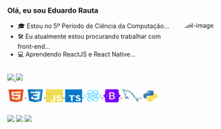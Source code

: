 ### Olá, eu sou Eduardo Rauta 

  <img align="right" alt="EBR-image" height="120" width="120" src="https://yt3.ggpht.com/yti/APfAmoG_0CFUUYbKo8SkfMoMhZ9_p2XaVS-i9VgZY8uU=s88-c-k-c0x00ffffff-no-rj-mo" style="border-radius: 50%;">

- 🎓 Estou no 5º Período de Ciência da Computação...
- 🛠 Eu atualmente estou procurando trabalhar com front-end...
- 💻 Aprendendo ReactJS e React Native...


##

<div>
  <a href="https://github.com/ebrauta">
  <img height="150em" src="https://github-readme-stats.vercel.app/api?username=ebrauta&show_icons=true&theme=dracula&include_all_commits=true&count_private=true"/>
  <img height="150em" src="https://github-readme-stats.vercel.app/api/top-langs/?username=ebrauta&layout=compact&langs_count=7&theme=dracula"/>
</div>
<div style="display: inline_block"><br>
  <img align="center" alt="EBR-HTML" height="30" width="40" src="https://raw.githubusercontent.com/devicons/devicon/master/icons/html5/html5-original.svg">
  <img align="center" alt="EBR-CSS" height="30" width="40" src="https://raw.githubusercontent.com/devicons/devicon/master/icons/css3/css3-original.svg">
  <img align="center" alt="EBR-Js" height="30" width="40" src="https://raw.githubusercontent.com/devicons/devicon/master/icons/javascript/javascript-plain.svg">
  <img align="center" alt="EBR-Ts" height="30" width="40" src="https://raw.githubusercontent.com/devicons/devicon/master/icons/typescript/typescript-plain.svg">
  <img align="center" alt="EBR-React" height="30" width="40" src="https://raw.githubusercontent.com/devicons/devicon/master/icons/react/react-original.svg">
  <img align="center" alt="EBR-Bootstrap" height="30" width="40" src="https://raw.githubusercontent.com/devicons/devicon/master/icons/bootstrap/bootstrap-original.svg">
  <img align="center" alt="EBR-Bootstrap" height="30" width="40" src="https://raw.githubusercontent.com/devicons/devicon/master/icons/mysql/mysql-original.svg">
  <img align="center" alt="EBR-Python" height="30" width="40" src="https://raw.githubusercontent.com/devicons/devicon/master/icons/python/python-original.svg">
</div>
  
  ## 
  
  <div> 
    <a href="https://instagram.com/ebrauta" target="_blank"><img src="https://img.shields.io/badge/-Instagram-%23E4405F?style=for-the-badge&logo=instagram&logoColor=white" target="_blank"></a>
 	  <a href = "mailto:ebrauta@gmail.com"><img src="https://img.shields.io/badge/-Gmail-%23333?style=for-the-badge&logo=gmail&logoColor=white" target="_blank"></a>
  <a href="https://www.linkedin.com/in/eduardo-rauta" target="_blank"><img src="https://img.shields.io/badge/-LinkedIn-%230077B5?style=for-the-badge&logo=linkedin&logoColor=white" target="_blank"></a> 
 
</div>
